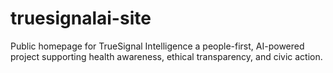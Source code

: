 # truesignalai-site
Public homepage for TrueSignal Intelligence a people-first, AI-powered project supporting health awareness, ethical transparency, and civic action.

